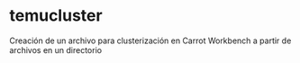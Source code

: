 # temucluster
Creación de un archivo para clusterización en Carrot Workbench a partir de archivos en un directorio
